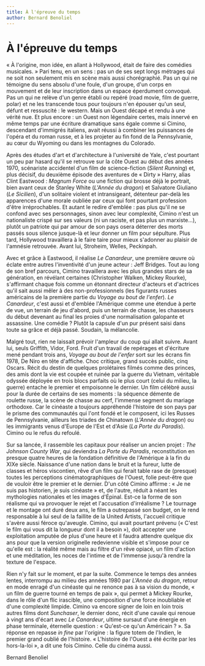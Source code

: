 ```yaml
---
title: À l'épreuve du temps
author: Bernard Benoliel
---
```


# À l'épreuve du temps

« À l'origine, mon idée, en allant à Hollywood, était de faire des comédies musicales. » Pari tenu, en un sens : pas un de ses sept longs métrages qui ne soit non seulement mis en scène mais aussi chorégraphié. Pas un qui ne témoigne du sens absolu d'une foule, d'un groupe, d'un corps en mouvement et de leur inscription dans un espace éperdument convoqué. Pas un qui ne relève d'un genre établi ou repéré (road movie, film de guerre, polar) et ne les transcende tous pour toujours n'en épouser qu'un seul, défunt et ressuscité : le western. Mais un Ouest décapé et rendu à une vérité nue. Et plus encore : un Ouest non légendaire certes, mais innervé en même temps par une écriture dramatique sans égale comme si Cimino, descendant d'immigrés italiens, avait réussi à combiner les puissances de l'opéra et du roman russe, et à les projeter au fin fond de la Pennsylvanie, au cœur du Wyoming ou dans les montagnes du Colorado.

Après des études d'art et d'architecture à l'université de Yale, c'est pourtant un peu par hasard qu'il se retrouve sur la côte Ouest au début des années 1970, scénariste accidentel d'un film de science-fiction (_Silent Running_) et, plus décisif, du deuxième épisode des aventures de « Dirty » Harry, alias Clint Eastwood : _Magnum Force_ ou une fiction qui brosse déjà le portrait, bien avant ceux de Stanley White (_L'Année du dragon_) et Salvatore Giuliano (_Le Sicilien_), d'un solitaire violent et intransigeant, détenteur par-delà les apparences d'une morale oubliée par ceux qui font pourtant profession d'être irréprochables. Et autant le redire d'emblée : pas plus qu'il ne se confond avec ses personnages, sinon avec leur complexité, Cimino n'est un nationaliste crispé sur ses valeurs (ni un raciste, et pas plus un marxiste...), plutôt un patriote qui par amour de son pays osera déterrer des morts passés sous silence jusque-là et leur donner un film pour sépulture. Plus tard, Hollywood travaillera à le faire taire pour mieux s'adonner au plaisir de l'amnésie retrouvée. Avant lui, Stroheim, Welles, Peckinpah.

Avec et grâce à Eastwood, il réalise _Le Canardeur_, une première œuvre où éclate entre autres l'inventivité d'un jeune acteur : Jeff Bridges. Tout au long de son bref parcours, Cimino travaillera avec les plus grandes stars de sa génération, en révélant certaines (Christopher Walken, Mickey Rourke), s'affirmant chaque fois comme un étonnant directeur d'acteurs et d'actrices qu'il sait aussi mêler à des non-professionnels (les figurants russes américains de la première partie du _Voyage au bout de l'enfer_). _Le Canardeur_, c'est aussi et d'emblée l'Amérique comme une étendue à perte de vue, un terrain de jeu d'abord, puis un terrain de chasse, les chasseurs du début devenant au final les proies d'une normalisation galopante et assassine. Une comédie ? Plutôt la capsule d'un pur présent saisi dans toute sa grâce et déjà passé. Soudain, la mélancolie.

Malgré tout, rien ne laissait prévoir l'ampleur du coup qui allait suivre. Avant lui, seuls Griffith, Vidor, Ford. Fruit d'un travail de repérages et d'écriture mené pendant trois ans, _Voyage au bout de l'enfer_ sort sur les écrans fin 1978, De Niro en tête d'affiche. Choc critique, grand succès public, cinq Oscars. Récit du destin de quelques prolétaires filmés comme des princes, des amis dont la vie est coupée et ruinée par la guerre du Vietnam, véritable odyssée déployée en trois blocs parfaits où le plus court (celui du milieu, la guerre) entache le premier et empoisonne le dernier. Un film célébré aussi pour la durée de certains de ses moments : la séquence démente de roulette russe, la scène de chasse au cerf, l'immense segment du mariage orthodoxe. Car le cinéaste a toujours appréhendé l'histoire de son pays par le prisme des communautés qui l'ont fondé et le composent, ici les Russes de Pennsylvanie, ailleurs les triades de Chinatown (_L'Année du dragon_) ou les immigrants venus d'Europe de l'Est et d'Asie (_La Porte du Paradis_). Cimino ou le refus du refoulé.

Sur sa lancée, il rassemble les capitaux pour réaliser un ancien projet : _The Johnson County War_, qui deviendra _La Porte du Paradis_, reconstitution en presque quatre heures de la fondation définitive de l'Amérique à la fin du XIXe siècle. Naissance d'une nation dans le bruit et la fureur, lutte de classes et héros viscontien, rêve d'un film qui ferait table rase de (presque) toutes les perceptions cinématographiques de l'Ouest, folie peut-être que de vouloir être le premier et le dernier. D'un côté Cimino affirme : « Je ne suis pas historien, je suis cinéaste » et, de l'autre, réduit à néant les mythologies nationales et les images d'Épinal. Est-ce la forme de son réalisme qui va provoquer le rejet et l'accusation d'irréalisme ? Le tournage et le montage ont duré deux ans, le film a outrepassé son budget, on le rend responsable à lui seul de la faillite de la United Artists, l'accueil critique s'avère aussi féroce qu'aveugle. Cimino, qui avait pourtant prévenu (« C'est le film qui vous dit la longueur dont il a besoin »), doit accepter une exploitation amputée de plus d'une heure et il faudra attendre quelque dix ans pour que la version originelle redevienne visible et s'impose pour ce qu'elle est : la réalité même mais au filtre d'un rêve opiacé, un film d'action et une méditation, les noces de l'intime et de l'immense jusqu'à rendre la texture de l'espace.

Rien n'y fait sur le moment, et par la suite. Commence le temps des années lentes, interrompu au milieu des années 1980 par _L'Année du dragon_, retour en mode enragé d'un cinéaste qui ne renonce pas à sa vision du monde, « un film de guerre tourné en temps de paix », qui permet à Mickey Rourke, dans le rôle d'un flic irascible, une composition d'une force inoubliable et d'une complexité limpide. Cimino va encore signer de loin en loin trois autres films dont _Sunchaser_, le dernier donc, récit d'une cavale qui renoue à vingt ans d'écart avec _Le Canardeur_, ultime sursaut d'une énergie en phase terminale, éternelle question : « Qu'est-ce qu'un Américain ? ». Sa réponse en repasse _in fine_ par l'origine : la figure totem de l'Indien, le premier grand oublié de l'histoire. « L'histoire de l'Ouest a été écrite par les hors-la-loi », a dit une fois Cimino. Celle du cinéma aussi.

Bernard Benoliel
